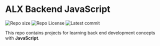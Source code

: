 # ALX Backend JavaScript

![Repo size](https://img.shields.io/github/repo-size/mosesniyonk/alx-backend-javascript)
![Repo License](https://img.shields.io/github/license/mosesniyonk/alx-backend-javascript.svg)
![Latest commit](https://img.shields.io/github/last-commit/mosesniyonk/alx-backend-javascript/main?style=round-square)

This repo contains projects for learning back end development concepts with __JavaScript__.
